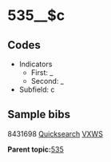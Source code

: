 # 535\_\_$c

## Codes

-   Indicators
    -   First: \_
    -   Second: \_
-   Subfield: c

## Sample bibs

8431698 [Quicksearch](https://search.library.yale.edu/catalog/8431698) [VXWS](http://prodorbis.library.yale.edu:7014/vxws/GetHoldingsService?bibId=8431698)

**Parent topic:**[535](../../tags/535/535.md)

